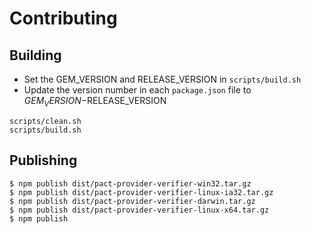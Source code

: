 # Contributing

## Building

* Set the GEM_VERSION and RELEASE_VERSION in `scripts/build.sh`
* Update the version number in each `package.json` file to $GEM_VERSION-$RELEASE_VERSION

```
scripts/clean.sh
scripts/build.sh
```

## Publishing

    $ npm publish dist/pact-provider-verifier-win32.tar.gz
    $ npm publish dist/pact-provider-verifier-linux-ia32.tar.gz
    $ npm publish dist/pact-provider-verifier-darwin.tar.gz
    $ npm publish dist/pact-provider-verifier-linux-x64.tar.gz
    $ npm publish
